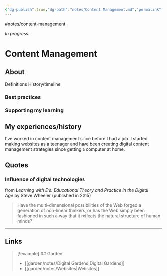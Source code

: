 ```yaml
---
{"dg-publish":true,"dg-path":"notes/Content Management.md","permalink":"/notes/content-management/","created":"2025-02-01T01:57:02.314-05:00","updated":"2025-03-22T21:16:23.922-04:00"}
---
```


#notes/content-management

*In progress.*
# Content Management
## About
Definitions
History/timeline
### Best practices
### Supporting my learning

## My experiences/history
I've worked in content management since before I had a job. I started making websites as a teenager and have been creating digital content management strategies since getting a computer at home. 

## Quotes

### Influence of digital technologies
from _Learning with E’s: Educational Theory and Practice in the Digital Age_ by Steve Wheeler (published in 2015)

> Have the multi-dimensional possibilities of the Web forged a generation of non-linear thinkers, or has the Web simply been fashioned in such a way that it reflects the natural structure of human minds?
---

## Links

> [!example] ## Garden
> - [[garden/notes/Digital Gardens\|Digital Gardens]]
> - [[garden/notes/Websites\|Websites]]

